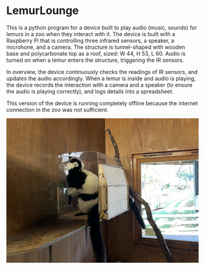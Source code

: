 # LemurLounge

This is a python program for a device built to play audio (music, sounds)
for lemurs in a zoo when they interact with it. The device is built with a
Raspberry Pi that is controlling three infrared sensors, a speaker,
a microhone, and a camera. The structure is tunnel-shaped with wooden base and
polycarbonate top as a roof, sized: W 44, H 53, L 60. Audio is turned on when
a lemur enters the structure, triggering the IR sensors.

In overview, the device continuously checks the readings of IR sensors, and
updates the audio accordingly. When a lemur is inside and audio is playing,
the device records the interaction with a camera and a speaker
(to ensure the audio is playing correctly), and logs details into a spreadsheet.

This version of the device is running completely offline because the internet
connection in the zoo was not sufficient.

![](/images/lemurlounge.jpg)
